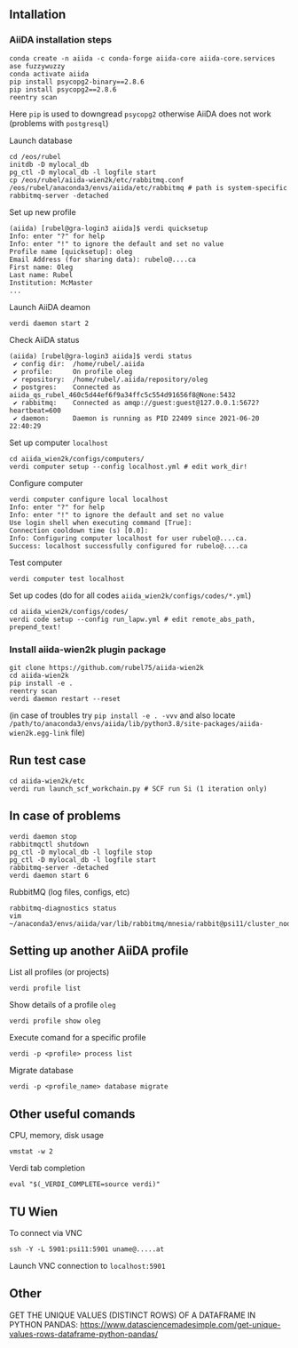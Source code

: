 ## Intallation
### AiiDA installation steps
```
conda create -n aiida -c conda-forge aiida-core aiida-core.services ase fuzzywuzzy
conda activate aiida
pip install psycopg2-binary==2.8.6
pip install psycopg2==2.8.6
reentry scan
```
Here `pip` is used to downgread `psycopg2` otherwise AiiDA does not work (problems with `postgresql`)

Launch database
```
cd /eos/rubel
initdb -D mylocal_db
pg_ctl -D mylocal_db -l logfile start
cp /eos/rubel/aiida-wien2k/etc/rabbitmq.conf /eos/rubel/anaconda3/envs/aiida/etc/rabbitmq # path is system-specific
rabbitmq-server -detached
```
Set up new profile
```
(aiida) [rubel@gra-login3 aiida]$ verdi quicksetup
Info: enter "?" for help
Info: enter "!" to ignore the default and set no value
Profile name [quicksetup]: oleg
Email Address (for sharing data): rubelo@....ca
First name: Oleg
Last name: Rubel
Institution: McMaster
...
```
Launch AiiDA deamon
```
verdi daemon start 2
```
Check AiiDA status
```
(aiida) [rubel@gra-login3 aiida]$ verdi status
 ✔ config dir:  /home/rubel/.aiida
 ✔ profile:     On profile oleg
 ✔ repository:  /home/rubel/.aiida/repository/oleg
 ✔ postgres:    Connected as aiida_qs_rubel_460c5d44ef6f9a34ffc5c554d91656f8@None:5432
 ✔ rabbitmq:    Connected as amqp://guest:guest@127.0.0.1:5672?heartbeat=600
 ✔ daemon:      Daemon is running as PID 22409 since 2021-06-20 22:40:29
```
Set up computer `localhost`
```
cd aiida_wien2k/configs/computers/
verdi computer setup --config localhost.yml # edit work_dir!
```
Configure computer
```
verdi computer configure local localhost
Info: enter "?" for help
Info: enter "!" to ignore the default and set no value
Use login shell when executing command [True]:
Connection cooldown time (s) [0.0]:
Info: Configuring computer localhost for user rubelo@....ca.
Success: localhost successfully configured for rubelo@....ca
```
Test computer
```
verdi computer test localhost
```
Set up codes (do for all codes `aiida_wien2k/configs/codes/*.yml`)
```
cd aiida_wien2k/configs/codes/
verdi code setup --config run_lapw.yml # edit remote_abs_path, prepend_text!
```

### Install aiida-wien2k plugin package
```
git clone https://github.com/rubel75/aiida-wien2k
cd aiida-wien2k
pip install -e .
reentry scan
verdi daemon restart --reset
```
(in case of troubles try `pip install -e . -vvv` and also locate `/path/to/anaconda3/envs/aiida/lib/python3.8/site-packages/aiida-wien2k.egg-link` file)

## Run test case
```
cd aiida-wien2k/etc
verdi run launch_scf_workchain.py # SCF run Si (1 iteration only)
```

## In case of problems
```
verdi daemon stop
rabbitmqctl shutdown
pg_ctl -D mylocal_db -l logfile stop
pg_ctl -D mylocal_db -l logfile start
rabbitmq-server -detached
verdi daemon start 6
```
RubbitMQ (log files, configs, etc)
```
rabbitmq-diagnostics status
vim ~/anaconda3/envs/aiida/var/lib/rabbitmq/mnesia/rabbit@psi11/cluster_nodes.config
```

## Setting up another AiiDA profile
List all profiles (or projects)
```
verdi profile list
```
Show details of a profile `oleg`
```
verdi profile show oleg
```
Execute comand for a specific profile
```
verdi -p <profile> process list
```

Migrate database
```
verdi -p <profile_name> database migrate
```


## Other useful comands
CPU, memory, disk usage
```
vmstat -w 2
```
Verdi tab completion
```
eval "$(_VERDI_COMPLETE=source verdi)"
```

## TU Wien
To connect via VNC
```
ssh -Y -L 5901:psi11:5901 uname@.....at
```
Launch VNC connection to `localhost:5901`

## Other
GET THE UNIQUE VALUES (DISTINCT ROWS) OF A DATAFRAME IN PYTHON PANDAS:
https://www.datasciencemadesimple.com/get-unique-values-rows-dataframe-python-pandas/
